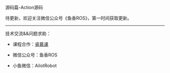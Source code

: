 源码篇-Action源码

待更新，欢迎关注微信公众号《鱼香ROS》，第一时间获取更新。

------

技术交流&&问题求助：

- 课程合作：[睿慕课](https://www.aiimooc.com/)

- 微信公众号：鱼香ROS

- 小鱼微信：AiIotRobot
